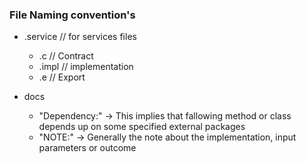 ### File Naming convention's 

- .service  // for services files
    - .c  // Contract 
    - .impl // implementation
    - .e // Export 

- docs 
    - "Dependency:" -> This implies that fallowing method or class depends up on some specified external packages
    - "NOTE:" -> Generally the note about the implementation, input parameters or outcome